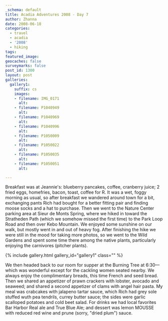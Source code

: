 ```yaml
---
_schema: default
title: Acadia Adventures 2008 - Day 7
author: Zhanna
date: 2008-06-18
categories:
  - travel
  - acadia
  - '2008'
  - hiking
tags:
featured_image: 
geocaches: false
surveymarks: false
post_id: 1300
layout: post
galleries:
  gallery1:
    suffix: cs
    images:
    - filename: IMG_0171  
      alt:
    - filename: P1040949 
      alt:
    - filename: P1040969 
      alt:
    - filename: P1040996 
      alt:  
    - filename: P1050009 
      alt:
    - filename: P1050022 
      alt:
    - filename: P1050035 
      alt:
    - filename: P1050051 
      alt:                      

---
```


Breakfast was at Jeannie's: blueberry pancakes, coffee, cranberry juice; 2 fried eggs, homefries, bacon, toast, coffee for R. It was a wet, foggy morning as usual, so after breakfast we wandered around town for a bit, exchanging pants Rich had bought for a better fitting pair and finding moose socks and a hat to purchase. Then we went to the Nature Center parking area at Sieur de Monts Spring, where we hiked in toward the Stratheden Path (which we somehow missed the first time) to the Park Loop Road and then over Kebo Mountain. We enjoyed some sunshine on our walk, but mostly went in and out of heavy fog. After finishing the hike we were still in the mood for taking more photos, so we went to the Wild Gardens and spent some time there among the native plants, particularly enjoying the carnivores (pitcher plants). 

{% include gallery.html gallery_id="gallery1" class="" %}

We then headed back to our room for supper at the Burning Tree at 6:30—which was wonderful except for the cackling women seated nearby. We always enjoy the complimentary breads, this time French and seed bread. Then we shared an appetizer of prawn crackers with lobster, avocado and seaweed; and shared a second appetizer of clams with angel hair pasta. My meal was crabcakes with jalapeno tartar sauce, which Rich had grey sole stuffed wuth pea tendrils, currey butter sauce; the sides were garlic scalloped potatoes and cold beet salad. For drinks we had local favorites Bar Harbor Real ale and True Blue Ale; and dessert was lemon MOUSSE with reduced red wine and prune (sorry, "dried plum") sauce.
